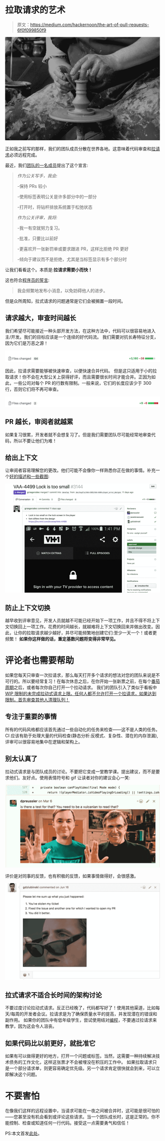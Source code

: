 # 拉取请求的艺术

> 原文：<https://medium.com/hackernoon/the-art-of-pull-requests-6f0f099850f9>

![](img/7cc23754f8cf617559f29e5ccaab15ce.png)

正如我之前写的那样，我们的团队成员分散在世界各地。这意味着代码审查和[拉请求](https://hackernoon.com/tagged/pull-requests)必须远程完成。

最近，我们[团队的一名成员](https://twitter.com/_west_on)提出了这个宣言:

> *作为公关写手，我会:*
> 
> -保持 PRs 较小
> 
> -使用标签表明公关是许多部分中的一部分
> 
> -打开时，将钻杆排放系统置于松弛状态
> 
> *作为公关评审，我将:*
> 
> -我一有空就努力复习。
> 
> -批准，只要比以前好
> 
> -更喜欢开一张新罚单或要求跟进 PR，这样比拒绝 PR 更好
> 
> -倾向于建议而不是拒绝，尤其是当标签显示有多个部分时

让我们看看这个。本质是:**拉请求需要小而快！**

这也符合[程序员的誓言](http://blog.cleancoder.com/uncle-bob/2015/11/18/TheProgrammersOath.html):

> 我会频繁地发布小消息，以免妨碍他人的进步。

但是众所周知，拉式请求的问题通常是它们会被搁置一段时间。

## 请求越大，审查时间越长

我们希望尽可能接近一种头部开发方法，在这种方法中，代码可以很容易地进入主/开发。我们的目标应该是一个连续的好代码流。
我们需要对抗长寿特征分支，因为它们是万恶之源！

![](img/86a7308801c838e8452b1f1b4b61dab7.png)

因此，拉请求需要能够被快速审查，以便快速合并代码。
但是这只适用于小的拉取请求！你不会在大型公关上获得好评，而且需要很长时间才能合并。正因为如此，一些公司对每个 PR 的行数有限制。一般来说，它们的长度应该少于 300 行，否则它们将不再可审查。

![](img/7178fe63843faee99dc711a4ea135087.png)

## PR 越长，审阅者就越累

如果复习很累，开发者就不会想复习了。但是我们需要团队尽可能经常地审查代码，所以不要让他们为难！

## 给出上下文

让审阅者容易理解您的更改。他们可能不会像你一样熟悉你正在做的事情。补充一个[好的描述和一些截图](https://hackernoon.com/no-description-provided-8d9e0f3a3abb):

![](img/41fb5f10884b700650f1a9b32bfb9615.png)

## 防止上下文切换

越早收到评审意见，开发人员就越不可能已经开始下一项工作，并且不得不将上下文切换回上一项工作。花费的时间越长，就越难将上下文切换回来并做出改变。因此，让你的拉取请求越少越好，并尽可能频繁地创建它们:至少一天一个！或者更频繁！
**如果你这样做的话，重定基数问题将变得非常罕见。**

# 评论者也需要帮助

如果您每天只审查一次拉请求，那么每天打开多个请求的想法对您的团队来说是不可行的。所以要经常复习！在每次休息之后，在你开始一张新票之前，在每个[番茄周期](https://en.wikipedia.org/wiki/Pomodoro_Technique)之后，或者每次你自己打开一个拉动请求。
我们的团队引入了类似于看板中 [WIP 限制的未完成拉动式请求上限。任何人都不允许打开一个拉请求，如果达到限制，首先审查其他人清理队列！](http://kanbantool.com/kanban-wip-limits)

## 专注于重要的事情

所有的代码风格都应该首先通过一些自动化的任务来检查——这不是人类的任务。CI 应该有助于处理大量的代码检查(静态分析:反模式、复杂性、潜在的内存泄漏),评审可以很容易地集中在逻辑和架构上。

## 别太认真了

拉动式请求是与团队成员的讨论。不要把它变成一堂教学课。提出建议，而不是要求他们。友好点。使用表情符号和 gif 让读者对你的建议会心一笑:

![](img/35524aaa923d902fac04ce15d0e65383.png)

评价是对同事的反馈，也有积极的反馈，如果事情做得好，会很感激。

![](img/a965fde8729f285af48f6e55369e887d.png)

## 拉式请求不适合长时间的架构讨论

不要过度讨论拉动式请求。反正已经晚了，代码都写好了！使用其他渠道，比如每天/每周的开发者会议。拉请求是为了确保质量水平的提高，并发现潜在的错误和副作用。
如果你的团队中有低年级学生，尝试使用结对[编程](https://hackernoon.com/tagged/programming)，不要通过拉请求来教学，因为这会令人沮丧。

## 如果代码比以前更好，就批准它

如果有可以做得更好的地方，打开一个问题或标签。当然，这需要一种持续解决技术债务的工作文化，这样这张票才不会被埋没在积压的工作中。
如果拉取请求只是一个部分请求单，则更容易确定优先级。另一个请求肯定很快就会到来，可以立即解决这个问题。

# 不要害怕

在像我们这样的远程设置中，当请求可能在一夜之间被合并时，这可能是很可怕的——您甚至没有机会看到或评论这些请求。当一个团队成长时，这是正常的。你不能控制、检查或知道任何一行代码。接受这一点需要勇气和信任！

PS:本文首发[此处](http://blog.viacom.tech/2017/08/23/the-art-of-pull-requests/)。